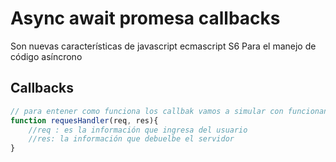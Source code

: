 # Async await promesa callbacks

Son nuevas características de javascript ecmascript S6 Para el manejo de código asíncrono 

## Callbacks

```javascript
// para entener como funciona los callbak vamos a simular con funcionan las peticiones 
function requesHandler(req, res){
    //req : es la información que ingresa del usuario
    //res: la información que debuelbe el servidor 
}
```

##  

